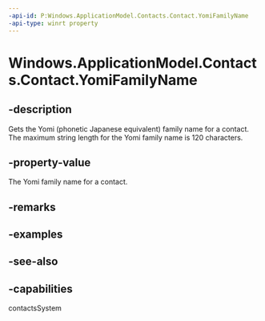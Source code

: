 ```yaml
---
-api-id: P:Windows.ApplicationModel.Contacts.Contact.YomiFamilyName
-api-type: winrt property
---
```


<!-- Property syntax
public string YomiFamilyName { get;  set; }
-->

# Windows.ApplicationModel.Contacts.Contact.YomiFamilyName

## -description
Gets the Yomi (phonetic Japanese equivalent) family name for a contact. The maximum string length for the Yomi family name is 120 characters.

## -property-value
The Yomi family name for a contact.

## -remarks

## -examples

## -see-also

## -capabilities
contactsSystem
